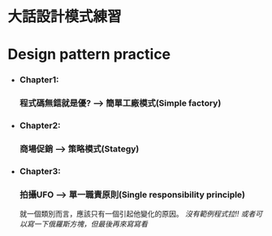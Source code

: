 # 大話設計模式練習
# Design pattern practice

- ### Chapter1:
    ### 程式碼無錯就是優? --> 簡單工廠模式(Simple factory)

- ### Chapter2:
    ### 商場促銷 --> 策略模式(Stategy)

- ### Chapter3:
    ### 拍攝UFO --> 單一職責原則(Single responsibility principle)
    就一個類別而言，應該只有一個引起他變化的原因。
    *沒有範例程式拉!!
    或者可以寫一下俄羅斯方塊，但最後再來寫寫看*